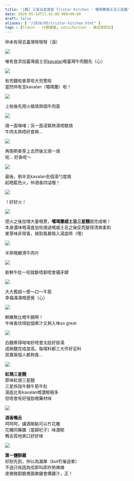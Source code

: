 ```yaml
---
title: '[麵] 三星台菜食堂 Tristar Kitchen - 噶瑪蘭威士忌三星麵'
date: 2020-05-14T21:42:00.000+08:00
draft: false
aliases: [ "/2020/05/tristar-kitchen.html" ]
tags : [flavor - 行膳積腹, satisfaction - 黃店懲罰日]
---
```


仲未有得去臺灣呀呀呀（淚）  

![](/images/tristar1.jpg)

唯有食添加臺灣威士忌[kavalan](https://hidie.net/kavalansolistsherrysingle/)嘅臺灣牛肉麵先（心）

![](/images/tristar2.jpg)

有兜麵啦麥芽啦大兜蔥啦  
當然仲有支kavalan（噶瑪蘭）啦！

![](/images/tristar3.jpg)

上枱後先用火槍燒熟個牛肉面

![](/images/tristar4.jpg)

燒一面㗎啫；另一面浸緊熱湯唔駛燒  
牛肉太熟唔好食嘛...

![](/images/tristar5.jpg)

再倒啲麥芽上去然後又燒一燒  
呃... 好香呢～

![](/images/tristar6.jpg)

最後，倒半支kavalan去個湯勺度燒  
起晒藍色火，仲酒香四溢喔！

![](/images/tristar7.jpg)

！好好火！

![](/images/tristar.jpg)

熄火之後加埋大量嘅蔥，**噶瑪蘭威士忌三星麵**就完成喇！  
本身濃味嘅湯底加咗燒過嘅威士忌之後反而變得清爽柔和  
麥芽味非常香，搞到風暴吸入湯底㖭（嘿）

![](/images/tristar8.jpg)

半熟嘅嫩滑牛肉片

![](/images/tristar9.jpg)

新鮮牛肚一咬就斷唔韌唔會攝牙罅

![](/images/tristar10.jpg)

大大舊超～漿～口～牛筋  
幸福滿滿嘅感覺（心）

![](/images/tristar11.jpg)

鮮嫩無比嘅牛腩啊！  
牛味香炆得腍個煮汁又夠入味so great

![](/images/tristar12.jpg)

白麵煮得啱啱好唔會太腍好掛湯  
成碗麵完成度高，每樣料都三大件好足料  
其實兩個人都夠食...

![](/images/tristar13.jpg)

**紅燒三星麵**  
原味紅燒三星麵  
三星係指牛腩牛筋牛肚  
湯底比有kavalan嘅濃郁極多  
但唔會有好強勁嘅藥材味

![](/images/tristar14.jpg)

**酒香鴨舌**  
呵呵呵，講酒嘛點可以冇花雕  
花雕同藥膳（當歸杞子）味濃郁  
鴨舌質地爽口好好味

![](/images/tristar15.jpg)

**第一鹽酥雞**  
好耐先到，仲以為漏單（but冇催過單）  
不過只係因為佢即叫即炸熱辣辣  
皮微微韌脆裡面嫰雞會爆雞汁，正！
